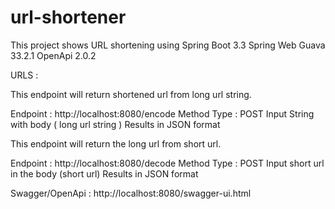 # url-shortener

This project shows URL shortening using 
Spring Boot 3.3 
Spring Web 
Guava 33.2.1
OpenApi 2.0.2


URLS :

This endpoint will return shortened url from long url string.

Endpoint : http://localhost:8080/encode
Method Type : POST 
Input String with body ( long url string )
Results in JSON format




This endpoint will return the long url from short url.

Endpoint : http://localhost:8080/decode
Method Type : POST
Input short url in the body (short url)
Results in JSON format

Swagger/OpenApi : http://localhost:8080/swagger-ui.html 

 
